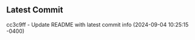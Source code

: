 
## Latest Commit
cc3c9ff - Update README with latest commit info (2024-09-04 10:25:15 -0400) <Yunxi-Zhou>
